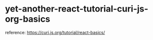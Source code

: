 # yet-another-react-tutorial-curi-js-org-basics
reference: https://curi.js.org/tutorial/react-basics/
